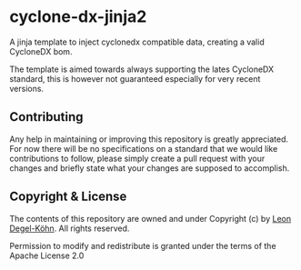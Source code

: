 # cyclone-dx-jinja2
A jinja template to inject cyclonedx compatible data, creating a valid CycloneDX bom.

The template is aimed towards always supporting the lates CycloneDX standard, this is however not guaranteed especially for very recent versions.

## Contributing
Any help in maintaining or improving this repository is greatly appreciated.
For now there will be no specifications on a standard that we would like contributions to follow, please simply create
a pull request with your changes and briefly state what your changes are supposed to accomplish.

## Copyright & License
The contents of this repository are owned and under Copyright (c) by [Leon Degel-Köhn](https://github.com/Leon-Degel-Koehn).
All rights reserved.

Permission to modify and redistribute is granted under the terms of the Apache License 2.0
